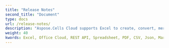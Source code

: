 ```yaml
---
title: "Release Notes"
second_title: "Document"
type: docs
url: /release-notes/
description: "Aspose.Cells Cloud supports Excel to create, convert, merge, split, protected, inner object operation, and so on."
weight: 40
kwords: Excel, Office Cloud, REST API, Spreadsheet, PDF, CSV, Json, Markdown, Release Notes
---
```



